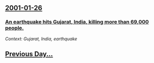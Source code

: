 ## [2001-01-26](/news/2001/01/26/index.md)

### [ An earthquake hits Gujarat, India, killing more than 69,000 people.](/news/2001/01/26/an-earthquake-hits-gujarat-india-killing-more-than-69-000-people.md)
_Context: Gujarat, India, earthquake_

## [Previous Day...](/news/2001/01/25/index.md)


